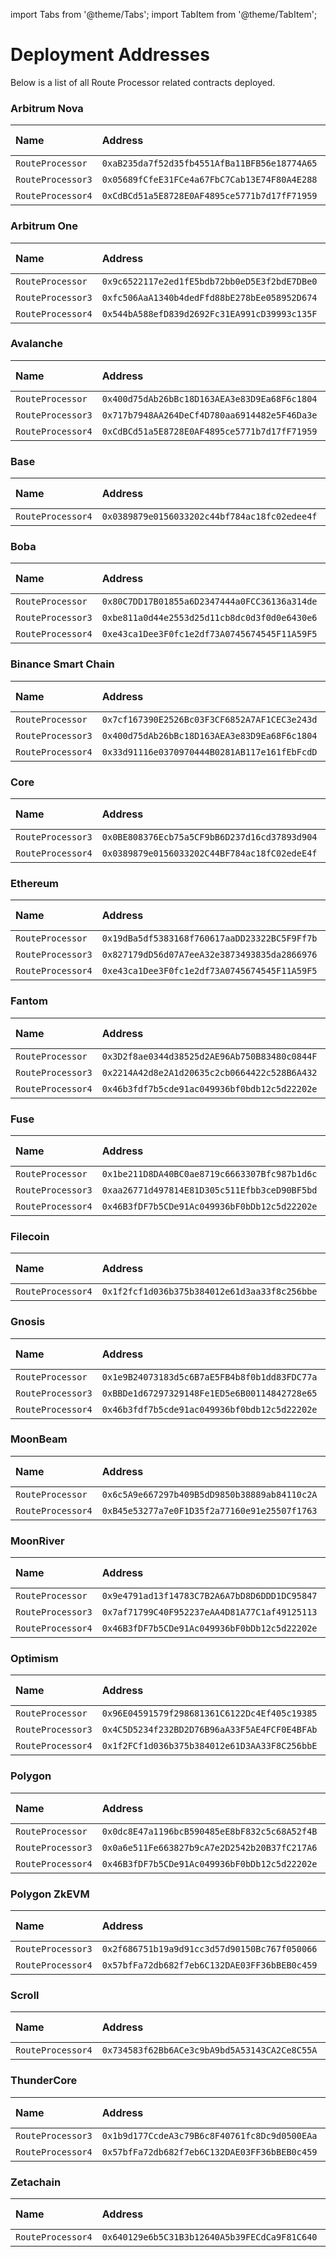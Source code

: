 import Tabs from '@theme/Tabs'; import TabItem from '@theme/TabItem';

# Deployment Addresses

Below is a list of all Route Processor related contracts deployed.

<Tabs>

<TabItem value='nova' label='Arbitrum Nova' default>

### Arbitrum Nova

| Name | Address | Source Code | Explorer |
| :-- | :-- | :-- | :-- |
| `RouteProcessor` | `0xaB235da7f52d35fb4551AfBa11BFB56e18774A65` | [Code](https://github.com/sushiswap/sushiswap/blob/master/protocols/route-processor/contracts/RouteProcessor.sol) | [Link](https://nova.arbiscan.io/address/0xaB235da7f52d35fb4551AfBa11BFB56e18774A65) |
| `RouteProcessor3` | `0x05689fCfeE31FCe4a67FbC7Cab13E74F80A4E288` | [Code](https://github.com/sushiswap/sushiswap/blob/master/protocols/route-processor/contracts/RouteProcessor3.sol) | [Link](https://nova.arbiscan.io/address/0x05689fCfeE31FCe4a67FbC7Cab13E74F80A4E288) |
| `RouteProcessor4` | `0xCdBCd51a5E8728E0AF4895ce5771b7d17fF71959` | [Code](https://github.com/sushiswap/sushiswap/blob/master/protocols/route-processor/contracts/RouteProcessor4.sol) | [Link](https://nova.arbiscan.io/address/0xCdBCd51a5E8728E0AF4895ce5771b7d17fF71959) |

</TabItem>

<TabItem value='arbitrum' label='Arbitrum One' default>

### Arbitrum One

| Name | Address | Source Code | Explorer |
| :-- | :-- | :-- | :-- |
| `RouteProcessor` | `0x9c6522117e2ed1fE5bdb72bb0eD5E3f2bdE7DBe0` | [Code](https://github.com/sushiswap/sushiswap/blob/master/protocols/route-processor/contracts/RouteProcessor.sol) | [Link](https://arbiscan.io/address/0x9c6522117e2ed1fE5bdb72bb0eD5E3f2bdE7DBe0) |
| `RouteProcessor3` | `0xfc506AaA1340b4dedFfd88bE278bEe058952D674` | [Code](https://github.com/sushiswap/sushiswap/blob/master/protocols/route-processor/contracts/RouteProcessor3.sol) | [Link](https://arbiscan.io/address/0xfc506AaA1340b4dedFfd88bE278bEe058952D674) |
| `RouteProcessor4` | `0x544bA588efD839d2692Fc31EA991cD39993c135F` | [Code](https://github.com/sushiswap/sushiswap/blob/master/protocols/route-processor/contracts/RouteProcessor3.sol) | [Link](https://arbiscan.io/address/0x544bA588efD839d2692Fc31EA991cD39993c135F) |

</TabItem>

<TabItem value='avalanche' label='Avalanche' default>

### Avalanche

| Name | Address | Source Code | Explorer |
| :-- | :-- | :-- | :-- |
| `RouteProcessor` | `0x400d75dAb26bBc18D163AEA3e83D9Ea68F6c1804` | [Code](https://github.com/sushiswap/sushiswap/blob/master/protocols/route-processor/contracts/RouteProcessor.sol) | [Link](https://snowtrace.io/address/0x400d75dAb26bBc18D163AEA3e83D9Ea68F6c1804) |
| `RouteProcessor3` | `0x717b7948AA264DeCf4D780aa6914482e5F46Da3e` | [Code](https://github.com/sushiswap/sushiswap/blob/master/protocols/route-processor/contracts/RouteProcessor3.sol) | [Link](https://snowtrace.io/address/0x717b7948AA264DeCf4D780aa6914482e5F46Da3e) |
| `RouteProcessor4` | `0xCdBCd51a5E8728E0AF4895ce5771b7d17fF71959` | [Code](https://github.com/sushiswap/sushiswap/blob/master/protocols/route-processor/contracts/RouteProcessor4.sol) | [Link](https://snowtrace.io/address/0xCdBCd51a5E8728E0AF4895ce5771b7d17fF71959) |

</TabItem>

<TabItem value='base' label='Base' default>

### Base

| Name | Address | Source Code | Explorer |
| :-- | :-- | :-- | :-- |
| `RouteProcessor4` | `0x0389879e0156033202c44bf784ac18fc02edee4f` | [Code](https://github.com/sushiswap/sushiswap/blob/master/protocols/route-processor/contracts/RouteProcessor4.sol) | [Link](https://basescan.org/address/0x0389879e0156033202c44bf784ac18fc02edee4f) |

</TabItem>

<TabItem value='boba' label='Boba' default>

### Boba

| Name | Address | Source Code | Explorer |
| :-- | :-- | :-- | :-- |
| `RouteProcessor` | `0x80C7DD17B01855a6D2347444a0FCC36136a314de` | [Code](https://github.com/sushiswap/sushiswap/blob/master/protocols/route-processor/contracts/RouteProcessor.sol) | [Link](https://bobascan.com/address/0x80C7DD17B01855a6D2347444a0FCC36136a314de) |
| `RouteProcessor3` | `0xbe811a0d44e2553d25d11cb8dc0d3f0d0e6430e6` | [Code](https://github.com/sushiswap/sushiswap/blob/master/protocols/route-processor/contracts/RouteProcessor3.sol) | [Link](https://bobascan.com/address/0xbe811a0d44e2553d25d11cb8dc0d3f0d0e6430e6) |
| `RouteProcessor4` | `0xe43ca1Dee3F0fc1e2df73A0745674545F11A59F5` | [Code](https://github.com/sushiswap/sushiswap/blob/master/protocols/route-processor/contracts/RouteProcessor4.sol) | [Link](https://bobascan.com/address/0xe43ca1Dee3F0fc1e2df73A0745674545F11A59F5) |

</TabItem>

<TabItem value='bsc' label='Bsc' default>

### Binance Smart Chain

| Name | Address | Source Code | Explorer |
| :-- | :-- | :-- | :-- |
| `RouteProcessor` | `0x7cf167390E2526Bc03F3CF6852A7AF1CEC3e243d` | [Code](https://github.com/sushiswap/sushiswap/blob/master/protocols/route-processor/contracts/RouteProcessor.sol) | [Link](https://bscscan.com/address/0x7cf167390E2526Bc03F3CF6852A7AF1CEC3e243d) |
| `RouteProcessor3` | `0x400d75dAb26bBc18D163AEA3e83D9Ea68F6c1804` | [Code](https://github.com/sushiswap/sushiswap/blob/master/protocols/route-processor/contracts/RouteProcessor3.sol) | [Link](https://bscscan.com/address/0x400d75dAb26bBc18D163AEA3e83D9Ea68F6c1804) |
| `RouteProcessor4` | `0x33d91116e0370970444B0281AB117e161fEbFcdD` | [Code](https://github.com/sushiswap/sushiswap/blob/master/protocols/route-processor/contracts/RouteProcessor4.sol) | [Link](https://bscscan.com/address/0x33d91116e0370970444B0281AB117e161fEbFcdD) |

</TabItem>

<TabItem value='core' label='Core' default>

### Core

| Name | Address | Source Code | Explorer |
| :-- | :-- | :-- | :-- |
| `RouteProcessor3` | `0x0BE808376Ecb75a5CF9bB6D237d16cd37893d904` | [Code](https://github.com/sushiswap/sushiswap/blob/master/protocols/route-processor/contracts/RouteProcessor3.sol) | [Link](https://scan.coredao.org/address/0x0BE808376Ecb75a5CF9bB6D237d16cd37893d904) |
| `RouteProcessor4` | `0x0389879e0156033202C44BF784ac18fC02edeE4f` | [Code](https://github.com/sushiswap/sushiswap/blob/master/protocols/route-processor/contracts/RouteProcessor4.sol) | [Link](https://scan.coredao.org/address/0x0389879e0156033202C44BF784ac18fC02edeE4f) |

</TabItem>

<TabItem value='ethereum' label='Ethereum' default>

### Ethereum

| Name | Address | Source Code | Explorer |
| :-- | :-- | :-- | :-- |
| `RouteProcessor` | `0x19dBa5df5383168f760617aaDD23322BC5F9Ff7b` | [Code](https://github.com/sushiswap/sushiswap/blob/master/protocols/route-processor/contracts/RouteProcessor.sol) | [Link](https://etherscan.io/address/0x19dBa5df5383168f760617aaDD23322BC5F9Ff7b) |
| `RouteProcessor3` | `0x827179dD56d07A7eeA32e3873493835da2866976` | [Code](https://github.com/sushiswap/sushiswap/blob/master/protocols/route-processor/contracts/RouteProcessor3.sol) | [Link](https://etherscan.io/address/0x827179dD56d07A7eeA32e3873493835da2866976) |
| `RouteProcessor4` | `0xe43ca1Dee3F0fc1e2df73A0745674545F11A59F5` | [Code](https://github.com/sushiswap/sushiswap/blob/master/protocols/route-processor/contracts/RouteProcessor4.sol) | [Link](https://etherscan.io/address/0xe43ca1Dee3F0fc1e2df73A0745674545F11A59F5) |

</TabItem>

<TabItem value='fantom' label='Fantom' default>

### Fantom

| Name | Address | Source Code | Explorer |
| :-- | :-- | :-- | :-- |
| `RouteProcessor` | `0x3D2f8ae0344d38525d2AE96Ab750B83480c0844F` | [Code](https://github.com/sushiswap/sushiswap/blob/master/protocols/route-processor/contracts/RouteProcessor.sol) | [Link](https://ftmscan.com/address/0x3D2f8ae0344d38525d2AE96Ab750B83480c0844F) |
| `RouteProcessor3` | `0x2214A42d8e2A1d20635c2cb0664422c528B6A432` | [Code](https://github.com/sushiswap/sushiswap/blob/master/protocols/route-processor/contracts/RouteProcessor3.sol) | [Link](https://ftmscan.com/address/0x2214A42d8e2A1d20635c2cb0664422c528B6A432) |
| `RouteProcessor4` | `0x46b3fdf7b5cde91ac049936bf0bdb12c5d22202e` | [Code](https://github.com/sushiswap/sushiswap/blob/master/protocols/route-processor/contracts/RouteProcessor4.sol) | [Link](https://ftmscan.com/address/0x46b3fdf7b5cde91ac049936bf0bdb12c5d22202e) |

</TabItem>

<TabItem value='fuse' label='Fuse' default>

### Fuse

| Name | Address | Source Code | Explorer |
| :-- | :-- | :-- | :-- |
| `RouteProcessor` | `0x1be211D8DA40BC0ae8719c6663307Bfc987b1d6c` | [Code](https://github.com/sushiswap/sushiswap/blob/master/protocols/route-processor/contracts/RouteProcessor.sol) | [Link](https://explorer.fuse.io/address/0x1be211D8DA40BC0ae8719c6663307Bfc987b1d6c) |
| `RouteProcessor3` | `0xaa26771d497814E81D305c511Efbb3ceD90BF5bd` | [Code](https://github.com/sushiswap/sushiswap/blob/master/protocols/route-processor/contracts/RouteProcessor3.sol) | [Link](https://explorer.fuse.io/address/0xaa26771d497814E81D305c511Efbb3ceD90BF5bd) |
| `RouteProcessor4` | `0x46B3fDF7b5CDe91Ac049936bF0bDb12c5d22202e` | [Code](https://github.com/sushiswap/sushiswap/blob/master/protocols/route-processor/contracts/RouteProcessor4.sol) | [Link](https://explorer.fuse.io/address/0x46B3fDF7b5CDe91Ac049936bF0bDb12c5d22202e) |

</TabItem>

<TabItem value='filecoin' label='Filecoin' default>

### Filecoin

| Name | Address | Source Code | Explorer |
| :-- | :-- | :-- | :-- |
| `RouteProcessor4` | `0x1f2fcf1d036b375b384012e61d3aa33f8c256bbe` | [Code](https://github.com/sushiswap/sushiswap/blob/master/protocols/route-processor/contracts/RouteProcessor4.sol) | [Link](https://filfox.info/en/address/0x1f2fcf1d036b375b384012e61d3aa33f8c256bbe?t=3) |

</TabItem>

<TabItem value='gnosis' label='Gnosis' default>

### Gnosis

| Name | Address | Source Code | Explorer |
| :-- | :-- | :-- | :-- |
| `RouteProcessor` | `0x1e9B24073183d5c6B7aE5FB4b8f0b1dd83FDC77a` | [Code](https://github.com/sushiswap/sushiswap/blob/master/protocols/route-processor/contracts/RouteProcessor.sol) | [Link](https://gnosisscan.io/address/0x1e9B24073183d5c6B7aE5FB4b8f0b1dd83FDC77a) |
| `RouteProcessor3` | `0xBBDe1d67297329148Fe1ED5e6B00114842728e65` | [Code](https://github.com/sushiswap/sushiswap/blob/master/protocols/route-processor/contracts/RouteProcessor3.sol) | [Link](https://gnosisscan.io/address/0xBBDe1d67297329148Fe1ED5e6B00114842728e65) |
| `RouteProcessor4` | `0x46b3fdf7b5cde91ac049936bf0bdb12c5d22202e` | [Code](https://github.com/sushiswap/sushiswap/blob/master/protocols/route-processor/contracts/RouteProcessor4.sol) | [Link](https://gnosisscan.io/address/0x46b3fdf7b5cde91ac049936bf0bdb12c5d22202e) |

</TabItem>

<TabItem value='moonbeam' label='MoonBeam' default>

### MoonBeam

| Name | Address | Source Code | Explorer |
| :-- | :-- | :-- | :-- |
| `RouteProcessor` | `0x6c5A9e667297b409B5dD9850b38889ab84110c2A` | [Code](https://github.com/sushiswap/sushiswap/blob/master/protocols/route-processor/contracts/RouteProcessor.sol) | [Link](https://moonscan.io/address/0x6c5A9e667297b409B5dD9850b38889ab84110c2A) |
| `RouteProcessor4` | `0xB45e53277a7e0F1D35f2a77160e91e25507f1763` | [Code](https://github.com/sushiswap/sushiswap/blob/master/protocols/route-processor/contracts/RouteProcessor4.sol) | [Link](https://moonscan.io/address/0xB45e53277a7e0F1D35f2a77160e91e25507f1763) |

</TabItem>

<TabItem value='moonriver' label='MoonRiver' default>

### MoonRiver

| Name | Address | Source Code | Explorer |
| :-- | :-- | :-- | :-- |
| `RouteProcessor` | `0x9e4791ad13f14783C7B2A6A7bD8D6DDD1DC95847` | [Code](https://github.com/sushiswap/sushiswap/blob/master/protocols/route-processor/contracts/RouteProcessor.sol) | [Link](https://moonriver.moonscan.io/address/0x9e4791ad13f14783C7B2A6A7bD8D6DDD1DC95847) |
| `RouteProcessor3` | `0x7af71799C40F952237eAA4D81A77C1af49125113` | [Code](https://github.com/sushiswap/sushiswap/blob/master/protocols/route-processor/contracts/RouteProcessor3.sol) | [Link](https://moonriver.moonscan.io/address/0x7af71799C40F952237eAA4D81A77C1af49125113) |
| `RouteProcessor4` | `0x46B3fDF7b5CDe91Ac049936bF0bDb12c5d22202e` | [Code](https://github.com/sushiswap/sushiswap/blob/master/protocols/route-processor/contracts/RouteProcessor4.sol) | [Link](https://moonriver.moonscan.io/address/0x46B3fDF7b5CDe91Ac049936bF0bDb12c5d22202e) |

</TabItem>

<TabItem value='optimism' label='Optimism' default>

### Optimism

| Name | Address | Source Code | Explorer |
| :-- | :-- | :-- | :-- |
| `RouteProcessor` | `0x96E04591579f298681361C6122Dc4Ef405c19385` | [Code](https://github.com/sushiswap/sushiswap/blob/master/protocols/route-processor/contracts/RouteProcessor.sol) | [Link](https://optimistic.etherscan.io/address/0x96E04591579f298681361C6122Dc4Ef405c19385) |
| `RouteProcessor3` | `0x4C5D5234f232BD2D76B96aA33F5AE4FCF0E4BFAb` | [Code](https://github.com/sushiswap/sushiswap/blob/master/protocols/route-processor/contracts/RouteProcessor3.sol) | [Link](https://optimistic.etherscan.io/address/0x4C5D5234f232BD2D76B96aA33F5AE4FCF0E4BFAb) |
| `RouteProcessor4` | `0x1f2FCf1d036b375b384012e61D3AA33F8C256bbE` | [Code](https://github.com/sushiswap/sushiswap/blob/master/protocols/route-processor/contracts/RouteProcessor4.sol) | [Link](https://optimistic.etherscan.io/address/0x1f2FCf1d036b375b384012e61D3AA33F8C256bbE) |

</TabItem>

<TabItem value='polygon' label='Polygon' default>

### Polygon

| Name | Address | Source Code | Explorer |
| :-- | :-- | :-- | :-- |
| `RouteProcessor` | `0x0dc8E47a1196bcB590485eE8bF832c5c68A52f4B` | [Code](https://github.com/sushiswap/sushiswap/blob/master/protocols/route-processor/contracts/RouteProcessor.sol) | [Link](https://polygonscan.com/address/0x0dc8E47a1196bcB590485eE8bF832c5c68A52f4B) |
| `RouteProcessor3` | `0x0a6e511Fe663827b9cA7e2D2542b20B37fC217A6` | [Code](https://github.com/sushiswap/sushiswap/blob/master/protocols/route-processor/contracts/RouteProcessor3.sol) | [Link](https://polygonscan.com/address/0x0a6e511Fe663827b9cA7e2D2542b20B37fC217A6) |
| `RouteProcessor4` | `0x46B3fDF7b5CDe91Ac049936bF0bDb12c5d22202e` | [Code](https://github.com/sushiswap/sushiswap/blob/master/protocols/route-processor/contracts/RouteProcessor4.sol) | [Link](https://polygonscan.com/address/0x46B3fDF7b5CDe91Ac049936bF0bDb12c5d22202e) |

</TabItem>

<TabItem value='polygon-zkevm' label='Polygon ZkEVM' default>

### Polygon ZkEVM

| Name | Address | Source Code | Explorer |
| :-- | :-- | :-- | :-- |
| `RouteProcessor3` | `0x2f686751b19a9d91cc3d57d90150Bc767f050066` | [Code](https://github.com/sushiswap/sushiswap/blob/master/protocols/route-processor/contracts/RouteProcessor3.sol) | [Link](https://zkevm.polygonscan.com/address/0x2f686751b19a9d91cc3d57d90150Bc767f050066) |
| `RouteProcessor4` | `0x57bfFa72db682f7eb6C132DAE03FF36bBEB0c459` | [Code](https://github.com/sushiswap/sushiswap/blob/master/protocols/route-processor/contracts/RouteProcessor4.sol) | [Link](https://zkevm.polygonscan.com/address/0x57bfFa72db682f7eb6C132DAE03FF36bBEB0c459) |

</TabItem>

<TabItem value='scroll' label='Scroll' default>

### Scroll

| Name | Address | Source Code | Explorer |
| :-- | :-- | :-- | :-- |
| `RouteProcessor4` | `0x734583f62Bb6ACe3c9bA9bd5A53143CA2Ce8C55A` | [Code](https://github.com/sushiswap/sushiswap/blob/master/protocols/route-processor/contracts/RouteProcessor4.sol) | [Link](https://scrollscan.com/address/0x734583f62bb6ace3c9ba9bd5a53143ca2ce8c55a) |

</TabItem>

<TabItem value='thundercore' label='ThunderCore' default>

### ThunderCore

| Name | Address | Source Code | Explorer |
| :-- | :-- | :-- | :-- |
| `RouteProcessor3` | `0x1b9d177CcdeA3c79B6c8F40761fc8Dc9d0500EAa` | [Code](https://github.com/sushiswap/sushiswap/blob/master/protocols/route-processor/contracts/RouteProcessor3.sol) | [Link](https://viewblock.io/thundercore/address/0x1b9d177ccdea3c79b6c8f40761fc8dc9d0500eaa) |
| `RouteProcessor4` | `0x57bfFa72db682f7eb6C132DAE03FF36bBEB0c459` | [Code](https://github.com/sushiswap/sushiswap/blob/master/protocols/route-processor/contracts/RouteProcessor4.sol) | [Link](https://viewblock.io/thundercore/address/0x57bfFa72db682f7eb6C132DAE03FF36bBEB0c459) |

</TabItem>

<TabItem value='zetachain' label='Zetachain' default>

### Zetachain

| Name | Address | Source Code | Explorer |
| :-- | :-- | :-- | :-- |
| `RouteProcessor4` | `0x640129e6b5C31B3b12640A5b39FECdCa9F81C640` | [Code](https://github.com/sushiswap/sushiswap/blob/master/protocols/route-processor/contracts/RouteProcessor4.sol) | [Link](https://explorer.zetachain.com/address/0x640129e6b5C31B3b12640A5b39FECdCa9F81C640) |

</TabItem>

</Tabs>
